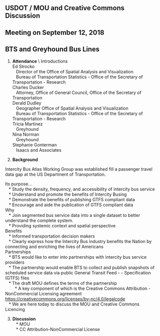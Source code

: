 
## USDOT / MOU and Creative Commons Discussion    
## Meeting on September 12, 2018   
## BTS and Greyhound Bus Lines  

1. **Attendance** \ Introductions  
Ed Strocko  
 &nbsp; &nbsp;Director of the Office of Spatial Analysis and Visualization  
 &nbsp; &nbsp;Bureau of Transportation Statistics - Office of the Secretary of Transportation - Research  
Charles Ducker  
 &nbsp; &nbsp;Attorney, Office of General Council, Office of the Secretary of Transportation  
Derald Dudley  
 &nbsp; &nbsp;Geographer Office of Spatial Analysis and Visualization  
 &nbsp; &nbsp;Bureau of Transportation Statistics - Office of the Secretary of Transportation - Research  
Tricia Martinez  
 &nbsp; &nbsp;Greyhound  
Nina Norman  
 &nbsp; &nbsp;Greyhound  
Stephanie Gonterman  
 &nbsp; &nbsp;Isaacs and Associates  

2. **Background**  

Intercity Bus Atlas Working Group was established fill a passenger travel data gap at the US Department of Transportation.

Its purpose…  
 &nbsp; &nbsp;* Study the density, frequency, and accessibility of intercity bus service  
 &nbsp; &nbsp;* Understand and promote the benefits of Intercity Busing  
 &nbsp; &nbsp;* Demonstrate the benefits of publishing GTFS compliant data  
 &nbsp; &nbsp;* Encourage and aide the publication of GTFS compliant data    
Why  
 &nbsp; &nbsp;* Join segmented bus service data into a single dataset to better understand the complete system.   
 &nbsp; &nbsp;* Providing systemic context and spatial perspective  
Benefits  
 &nbsp; &nbsp;* Informed transportation decision makers  
 &nbsp; &nbsp;* Clearly express how the Intercity Bus industry benefits the Nation by connecting and enriching the lives of Americans  
Partnerships  
 &nbsp; &nbsp;* BTS would like to enter into partnerships with intercity bus service providers  
 &nbsp; &nbsp;* The partnership would enable BTS to collect and publish snapshots of scheduled service data via public General Transit Feed - - Specification (GTFS) files  
 &nbsp; &nbsp;* The draft MOU defines the terms of the partnership  
 &nbsp; &nbsp; &nbsp; &nbsp; * A key component of which is the Creative Commons Attribution - NonCommercial Licensing agreement  
https://creativecommons.org/licenses/by-nc/4.0/legalcode  
 &nbsp; &nbsp;* We are here today to discuss the MOU and Creative Commons Licencing  

3. **Discussion**  
 &nbsp; &nbsp;* MOU  
 &nbsp; &nbsp;* CC Attribution-NonCommercial License  
